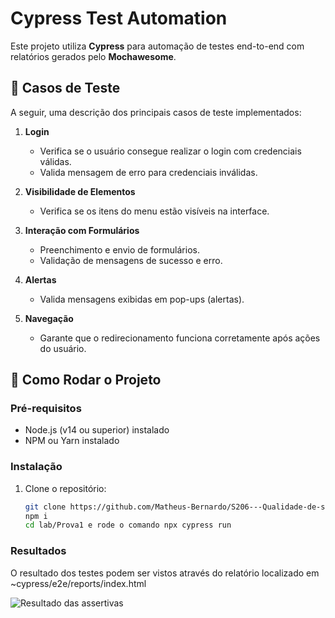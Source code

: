 # Cypress Test Automation

Este projeto utiliza **Cypress** para automação de testes end-to-end com relatórios gerados pelo **Mochawesome**.

## 📝 Casos de Teste

A seguir, uma descrição dos principais casos de teste implementados:

1. **Login**  
   - Verifica se o usuário consegue realizar o login com credenciais válidas.
   - Valida mensagem de erro para credenciais inválidas.

2. **Visibilidade de Elementos**  
   - Verifica se os itens do menu estão visíveis na interface.

3. **Interação com Formulários**  
   - Preenchimento e envio de formulários.
   - Validação de mensagens de sucesso e erro.

4. **Alertas**  
   - Valida mensagens exibidas em pop-ups (alertas).

5. **Navegação**  
   - Garante que o redirecionamento funciona corretamente após ações do usuário.

## 🚀 Como Rodar o Projeto

### Pré-requisitos

- Node.js (v14 ou superior) instalado
- NPM ou Yarn instalado

### Instalação

1. Clone o repositório:
   ```bash
   git clone https://github.com/Matheus-Bernardo/S206---Qualidade-de-software/tree/Projetps/Lab/Prova1
   npm i
   cd lab/Prova1 e rode o comando npx cypress run


### Resultados
O resultado dos testes podem ser vistos através do relatório localizado em ~cypress/e2e/reports/index.html

![Resultado das assertivas](cypress/reports/resultados.png)
